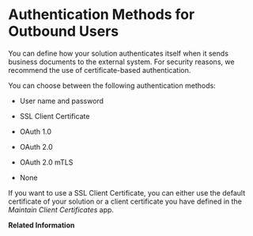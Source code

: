 <!-- loiof18cef354fb84026b5022020d82ae01d -->

# Authentication Methods for Outbound Users

You can define how your solution authenticates itself when it sends business documents to the external system. For security reasons, we recommend the use of certificate-based authentication.

You can choose between the following authentication methods:

-   User name and password

-   SSL Client Certificate

-   OAuth 1.0

-   OAuth 2.0

-   OAuth 2.0 mTLS

-   None


If you want to use a SSL Client Certificate, you can either use the default certificate of your solution or a client certificate you have defined in the *Maintain Client Certificates* app.

**Related Information**  




